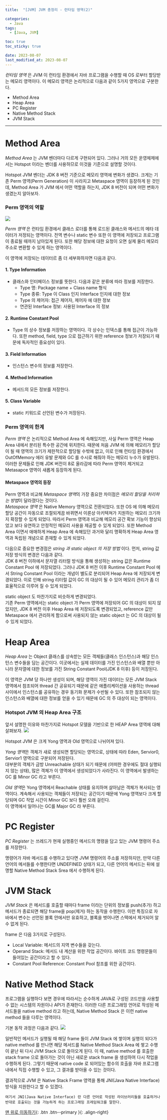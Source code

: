 ```yaml
---
title:  "[JVM] JVM 총정리 - 런타임 영역(2)" 

categories:
  - Java
tags:
  - [Java, JVM]

toc: true
toc_sticky: true

date: 2023-08-07
last_modified_at: 2023-08-07
---
```


*런타임 영역* 은 JVM 이 런타임 환경에서 자바 프로그램을 수행할 때 OS 로부터 할당받는 메모리 영역이다. 이 메모리 영역은 논리적으로 다음과 같이 5가지 영역으로 구분한다.

 - Method Area
 - Heap Area
 - PC Register
 - Native Method Stack
 - JVM Stack

---

# Method Area
*Method Area* 는 JVM 벤더마다 다르게 구현되어 있다. 그러나 거의 모든 운영체제에서는 Hotspot 이라는 벤더를 사용하므로 이것을 기준으로 설명할 것이다.

Hotspot JVM 벤더는 JDK 8 버전 기준으로 메모리 영역에 변화가 생겼다. 크게는 기존 Perm 영역(Perm Generation) 이 사라지고 Metaspace 영역이 등장하게 된 것인데, Method Area 가 JVM 에서 어떤 역할을 하는지, JDK 8 버전이 되며 어떤 변화가 생겼는지 알아보자.


### Perm 영역의 역할
<img src="../../assets/img/java/jvm04.png">

*Perm 영역* 은 런타임 환경에서 클래스 로더를 통해 로드된 클래스와 메서드의 메타 데이터가 저정되는 영역이다. 전역 변수나 static 변수 또한 이 영역에 저장되고 프로그램이 종료될 때까지 남아있게 된다. 또한 해당 정보에 대한 요청이 오면 실제 
물리 메모리 주소로 변환할 수 있게 하는 영역이다.  

이 영역에 저장되는 데이터르 좀 더 세부화하자면 다음과 같다.

#### 1. Type Information
- 클래스와 인터페이스 정보를 뜻한다. 다음과 같은 분류에 따라 정보를 저장한다.
  - Type 명: Package name + Class name 형식
  - Type 종류: Type 이 Class 인지 Interface 인지에 대한 정보
  - Type 의 제어자: 접근 제어자, 제어자 에 대한 정보
  - 연관된 Interface 정보: 사용된 Interface 의 정보

#### 2. Runtime Constant Pool
- Type 의 상수 정보를 저장하는 영역이다. 각 상수는 인덱스를 통해 접근이 가능하다. 또한 method, field, type 으로 접근하기 위한 reference 정보가 저장되기 때문에 독자적인 중요성이 있다.

#### 3. Field Information
- 인스턴스 변수의 정보를 저장한다. 

#### 4. Method Information
- 메서드의 모든 정보를 저장한다.

#### 5. Class Variable
- static 키워드로 선언된 변수가 저장된다.

### Perm 영역의 한계
*Perm 영역* 은 논리적으로 Method Area 에 속해있지만, 사실 Perm 영역은 Heap Area 내에서 분리된 특수한 공간에 위치한다. 때문에 처음 JVM 에 의해 메모리가 할당이 될 때 영역의 크기가 제한적으로 할당될 수밖에 없고, 이로 인해 런타임 환경에서 
OutOfMemory 에러 유발 문제와 GC 를 수시로 해줘야 하는 메모리 누수가 유발된다. 이러한 문제들로 인해 JDK 버전이 8로 올라감에 따라 Perm 영역이 제거되고 Metasapce 영역이 새롭게 등장하게 된다.

#### Metaspace 영역의 등장
Perm 영역과 비교해 *Metaspace 영역*의 가장 중요한 차이점은 *메모리 할당을 처리하는 방법*이 달라졌다는 것이다.  
*Metaspace 영역* 은 Native Memory 영역으로 전환되었다. 또한 OS 에 의해 메모리 할당 공간이 자동으로 조절되게끔 바뀌면서 이론상 아키텍쳐가 지원하는 메모리 크기까지 확장할 수 있게 되었다. 따라서 Perm 영역과 비교해 메모리 공간 확보 기능이 향상되었고 
보다 유연하고 안정적인 메모리 사용을 제공할 수 있게 되었다. 또한 Method Area 이면서 애매하게 Heap Area 에 속해있던 과거와 달리 명확하게 Heap Area 영역과 독립된 개념으로 존재할 수 있게 되었다.  
  
다음으로 중요한 변경점은 *string 과 static object 의 저장 방법* 이다.
먼저, string 값 저장 방식의 변경은 다음과 같다.  
JDK 8 버전 이하에서 문자열 리터럴 방식을 통해 생성하는 string 값은 Runtime Constant Pool 에 저장되었다. 그러나 JDK 8 버전 이후 Runtime Constant Pool 에서 String Constant Pool 이라는 개념이 별도로 분리되어 Heap Area 에 저장되게 변경되었다.
이로 인해 string 리터럴 값이 GC 의 대상이 될 수 있어 메모리 관리가 좀 더 효율적으로 이루어 질 수 있게 되었다.  
  
static object 도 마찬가지로 비슷하게 변경되었다.  
기존 Perm 영역에서는 static object 가 Perm 영역에 저장되어 GC 의 대상이 되지 않았지만, JDK 8 버전 이후 Heap Area 에 저장되도록 변경되었고, reference 값만 Metaspace 에서 관리하게 함으로써 사용되지 않는 static object 는 GC 의 대상이 될 수 있게 되었다.


# Heap Area
*Heap Area* 는 Object 클래스를 상속받는 모든 객체들(클래스 인스턴스)과 해당 인스턴스 변수들을 담는 공간이다. 이곳에서는 실제 데이터를 가진 인스턴스와 배열 뿐만 아니라 문자열에 대한 정보를 가진 String Constant Pool(JDK 8 이후) 등이 저장된다.  
  
이 영역은 JVM 당 하나만 생성이 되며, 해당 영역이 가진 데이터는 모든 JVM Stack 영역에서 참조되어 thread 간 공유되기 때문에 같은 애플리케이션을 사용하는 thread 사이에서 인스턴스를 공유하는 경우 동기화 문제가 수반될 수 있다. 또한 참조되지 않는 
인스턴스와 배열에 대한 정보를 얻을 수 있기 때문에 GC 의 주 대상이 되는 영역이다.


### Hotspot JVM 의 Heap Area 구조
앞서 설명한 이유와 마찬가지로 Hotspot 모델을 기반으로 한 HEAP Area 영역에 대해 살펴보자.
<img src="../../assets/img/java/jvm05.png">

Hotspot JVM 은 크게 Yong 영역과 Old 영역으로 나뉘어져 있다.  
  
*Yong 영역*은 객체가 새로 생성되면 할당되는 영역으로, 상태에 따라 Eden, Servior0, Servior1 영역으로 구분되어 저장된다.  
대부분의 객체가 금방 Unreachable 상태가 되기 때문에 (어떠한 경우에도 절대 실행되지 않는 상태), 많은 객체가 이 영역에서 생성되었다가 사라진다. 이 영역에서 발생하는 GC 를 Minor GC 라고 부른다.  
  
*Old 영역*은 Yong 영역에서 Reachable 상태를 유지하며 살아남은 객체가 복사되는 영역이다. 계속해서 사용되는 객체들이 저장되는 공간이기 때문에 Yong 영역보다 크게 할당되며 GC 작업 시간이 Minor GC 보다 훨씬 오래 걸린다.  
이 영역에서 일어나는 GC를 Major GC 라 부른다.

# PC Register
*PC Register* 는 쓰레드가 현재 실행중인 메서드의 명령을 담고 있는 JVM 명령어 주소를 저장한다.  
  
명령어가 자바 메서드를 수행하고 있다면 JVM 명령어의 주소를 저장하지만, 만약 다른 언어의 메서들를 수행한다면 UNDEFINED 상태가 되고, 다른 언어의 메서드는 뒤에 설명할 Native Method Stack Srea 에서 수행하게 된다.


# JVM Stack
*JVM Stack* 은 메서드를 호출할 때마다 frame 이라는 단위의 정보를 push(추가) 하고 메서드가 종료되면 해당 frame을 pop(제거) 하는 동작을 수행한다. 이런 특징으로 자바에서 변수는 선언된 블록 안에서만 유효하고, 블록을 벗어나면 스택에서 제거되어 알 수 없게 된다.

frame 은 다음 3가지로 구성된다.
- Local Variable: 메서드의 지역 변수들을 갖는다.
- Operand Stack: 메서드 내 계산을 위한 작업 공간이다. 바이트 코드 명령문들이 들어있는 공간이라고 할 수 있다.
- Constant Pool Reference: Constant Pool 참조를 위한 공간이다.

# Native Method Stack
프로그램을 실행하다 보면 경우에 따라서는 순수하게 JAVA로 구성된 코드만을 사용할 수 없는 시스템의 자원이나 API가 존재한다. 이러한 다른 프로그래밍 언어로 작성된 메서드들을 native method 라고 하는데, Native Method Stack 은 이런 native method 
들을 다루는 영역이다.  

기본 동작 과정은 다음과 같다.
<img src="../../assets/img/java/jvm06.png">

일반적인 메서드가 실행될 때 해당 frame 들이 JVM Stack 에 쌓이며 실행이 되다가 native method 를 만나면 해당 메서드를 Native Method Stack Area 에 쌓고 수행이 끝난 뒤 다시 JVM Stack 으로 돌아오게 된다. 이 때, native method 를 호출한 
stack frame 으로 돌아가는 것이 아닌 새로운 stack frame 을 생성하여 다시 작업을 수행하게 된다. 그렇기 때문에 native code 로 되어있는 함수의 호출을 자바 프로그램 내에서 직접 수행할 수 있고, 그 결과를 받아올 수 있는 것이다.  
  
결과적으로 JVM 은 Native Stack Frame 영역을 통해 JNI(Java Native Interface) 방식을 지원한다고 할 수 있겠다.

    여기서 JNI(Java Native Interface) 란 다른 언어로 작성된 라이브러리들을 호출하거나 반대로 호출되는 것을 가능하게 하는 프로그래밍 프레임워크를 말한다.


[맨 위로 이동하기](#){: .btn .btn--primary }{: .align-right}
